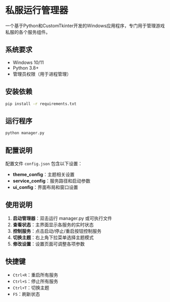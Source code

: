 # 私服运行管理器

一个基于Python和CustomTkinter开发的Windows应用程序，专门用于管理游戏私服的各个服务组件。

## 系统要求

- Windows 10/11
- Python 3.8+
- 管理员权限（用于进程管理）

## 安装依赖

```bash
pip install -r requirements.txt
```

## 运行程序

```bash
python manager.py
```

## 配置说明

配置文件 `config.json` 包含以下设置：

- **theme_config**：主题相关设置
- **service_config**：服务路径和启动参数
- **ui_config**：界面布局和窗口设置

## 使用说明

1. **启动管理器**：双击运行 manager.py 或可执行文件
2. **查看状态**：主界面显示各服务的实时状态
3. **控制服务**：点击启动/停止/重启按钮控制服务
4. **切换主题**：右上角下拉菜单选择主题模式
5. **修改设置**：设置页面可调整各项参数

## 快捷键

- `Ctrl+R`：重启所有服务
- `Ctrl+S`：停止所有服务
- `Ctrl+T`：切换主题
- `F5`：刷新状态
